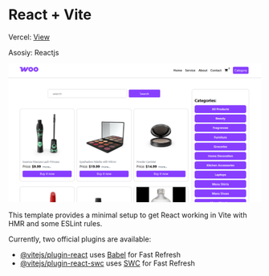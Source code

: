 # React + Vite

Vercel: [View](https://ecommers-site-blond.vercel.app/)

Asosiy: Reactjs




![Ecommer-site](https://github.com/bekzodxudaybergenow/ecommers-site/blob/master/public/ecommer-1.png)

This template provides a minimal setup to get React working in Vite with HMR and some ESLint rules.

Currently, two official plugins are available:

- [@vitejs/plugin-react](https://github.com/vitejs/vite-plugin-react/blob/main/packages/plugin-react/README.md) uses [Babel](https://babeljs.io/) for Fast Refresh
- [@vitejs/plugin-react-swc](https://github.com/vitejs/vite-plugin-react-swc) uses [SWC](https://swc.rs/) for Fast Refresh
